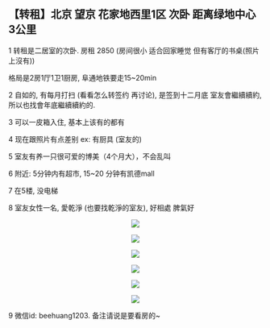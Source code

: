 
## 【转租】北京 望京 花家地西里1区 次卧 距离绿地中心3公里
1 转租是二居室的次卧. 房租 2850 (房间很小 适合回家睡觉 但有客厅的书桌(照片上沒有))

格局是2房1厅1卫1厨房, 阜通地铁要走15~20min

2 自如的, 有每月打扫 (看看怎么转签约 再讨论), 是签到十二月底
室友會繼續續約, 所以也找會年底繼續續約的.

3 可以一皮箱入住, 基本上该有的都有

4 现在跟照片有点差别 ex: 有厨具 (室友的)

5 室友有养一只很可爱的博美（4个月大），不会乱叫

6 附近: 5分钟内有超市, 15~20 分钟有凯德mall

7 在5楼, 没电梯

8 室友女性一名, 愛乾淨 (也要找乾淨的室友), 好相處 脾氣好

<p align="center">
  <img src="https://github.com/BeeHuang/learn-from-work/blob/master/rent_1.jpg">
</p>

<p align="center">
  <img src="https://github.com/BeeHuang/learn-from-work/blob/master/rent_2.jpg">
</p>

<p align="center">
  <img src="https://github.com/BeeHuang/learn-from-work/blob/master/rent_3.jpg">
</p>

<p align="center">
  <img src="https://github.com/BeeHuang/learn-from-work/blob/master/rent_4.jpg">
</p>

<p align="center">
  <img src="https://github.com/BeeHuang/learn-from-work/blob/master/rent_5.jpg">
</p>

<p align="center">
  <img src="https://github.com/BeeHuang/learn-from-work/blob/master/rent_6.jpg">
</p>

9 微信id: beehuang1203. 备注请说是要看房的~
